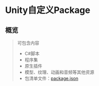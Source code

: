 # Unity自定义Package
## 概览
> 可包含内容
> * C#脚本
> * 程序集
> * 原生插件
> * 模型、纹理、动画和音频等其他资源
> * 包清单文件：[package.json](包清单.md)

